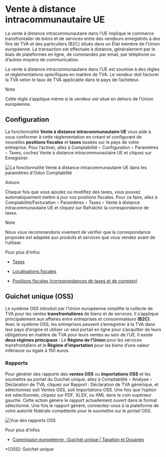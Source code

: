 # Vente à distance intracommunautaire UE

La vente à distance intracommunautaire dans l’UE implique le commerce
transfrontalier de biens et de services entre des vendeurs enregistrés à des
fins de TVA et des particuliers (B2C) situés dans un État membre de l’Union
européenne. La transaction est effectuée à distance, généralement par le biais
de plateformes en ligne, de commandes par email, par téléphone ou d’autres
moyens de communication.

La vente à distance intracommunautaire dans l’UE est soumise à des règles et
réglementations spécifiques en matière de TVA. Le vendeur doit facturer la TVA
selon le taux de TVA applicable dans le pays de l’acheteur.

Note

Cette règle s’applique même si le vendeur est situé en dehors de l’Union
européenne.

## Configuration

La fonctionnalité **Vente à distance intracommunautaire UE** vous aide à vous
conformer à cette réglementation en créant et configurant de nouvelles
**positions fiscales** et **taxes** basées sur le pays de votre entreprise.
Pour l’activer, allez à Comptabilité ‣ Configuration ‣ Paramètres ‣ Taxes,
cochez Vente à distance intracommunautaire UE et cliquez sur Enregistrer.

![La fonctionnalité Vente à distance intracommunautaire UE dans les paramètres
d'Odoo Comptabilité](../../../../_images/enable-feature.png)

Astuce

Chaque fois que vous ajoutez ou modifiez des taxes, vous pouvez
automatiquement mettre à jour vos positions fiscales. Pour ce faire, allez à
Comptabilité/Facturation ‣ Paramètres ‣ Taxes ‣ Vente à distance
intracommunautaire UE et cliquez sur Rafraîchir la correspondance de taxes.

Note

Nous vous recommandons vivement de vérifier que la correspondance proposée est
adaptée aux produits et services que vous vendez avant de l’utiliser.

Pour plus d'infos

  * [Taxes](../taxes.html)

  * [Localisations fiscales](../../fiscal_localizations.html)

  * [Positions fiscales (correspondances de taxes et de comptes)](fiscal_positions.html)

## Guichet unique (OSS)

Le système OSS introduit par l’Union européenne simplifie la collecte de TVA
pour les ventes **transfrontalières** de biens et de services. Il s’applique
principalement aux affaires entre entreprises et consommateurs **(B2C)**. Avec
le système OSS, les entreprises peuvent s’enregistrer à la TVA dans leur pays
d’origine et utiliser un seul portail en ligne pour s’acquitter de leurs
obligations en matière de TVA pour leurs ventes au sein de l’UE. Il existe
**deux régimes principaux** : Le **Régime de l’Union** pour les services
transfrontaliers et le **Régime d’importation** pour les biens d’une valeur
inférieure ou égale à 150 euros.

### Rapports

Pour générer des rapports des **ventes OSS** ou **importations OSS** et les
soumettre au portail du Guichet unique, allez à Comptabilité ‣ Analyse ‣
Déclaration de TVA, cliquez sur Rapport : Déclaration de TVA générique, et
sélectionnez soit Ventes OSS, soit Importations OSS. Une fois que l’option est
sélectionnée, cliquez sur PDF, XLSX, ou XML dans le coin supérieur gauche.
Cette action génère le rapport actuellement ouvert dans le format sélectionné.
Une fois le rapport généré, connectez-vous à la plateforme de votre autorité
fédérale compétente pour le soumettre sur le portail OSS.

![Vue des rapports OSS](../../../../_images/oss-report.png)

Pour plus d'infos

  * [Commission européenne : Guichet unique | Taxation et Douanes](https://ec.europa.eu/taxation_customs/business/vat/oss_en)

  *[OSS]: Guichet unique

